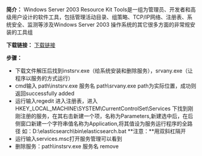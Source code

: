 **简介：**
Windows Server 2003 Resource Kit Tools是一组为管理员、开发者和高级用户设计的软件工具，包括管理活动目录、组策略、TCP/IP网络、注册表、系统安全、监测等涉及Windows Server 2003 操作系统的其它很多方面的非常规安装的工具组

**下载链接：**
[下载链接](https://www.microsoft.com/en-us/download/details.aspx?id=17657)

**步骤：**
- 下载文件解压后找到instsrv.exe（给系统安装和删除服务），srvany.exe（让程序以服务的方式运行）
- cmd输入 path\instsrv.exe 服务名 path\srvany.exe path为实际位置，成功则返回successfully added
- 运行输入regedit 进入注册表，进入HKEY_LOCAL_MACHINE\SYSTEM\CurrentControlSet\Services 下找到刚刚注册的服务，在其右击新建一个项，名称为Parameters,新建选中后，在后侧窗口新建一个字符串值名称为Application,将其值设为服务运行程序的全路径 如：D:\\elasticsearch\\bin\\elasticsearch.bat **注意：**用双斜杠隔开
- 运行输入services.msc打开服务管理可以看到
- 删除服务：path\instsrv.exe 服务名 remove